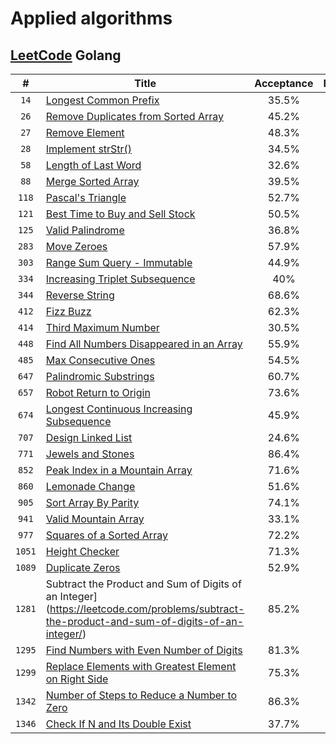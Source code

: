 # Applied algorithms


## [LeetCode](https://leetcode.com) Golang

| # | Title | Acceptance | Difficulty |
|:---:| --- | :---: | :---: |
|`14`| [Longest Common Prefix](https://leetcode.com/problems/longest-common-prefix/) | 35.5% | Easy |
|`26`| [Remove Duplicates from Sorted Array](https://leetcode.com/problems/remove-duplicates-from-sorted-array/) | 45.2% | Easy |
|`27`| [Remove Element](https://leetcode.com/problems/remove-element/) | 48.3% | Easy |
|`28`| [Implement strStr()](https://leetcode.com/problems/implement-strstr/) | 34.5% | Easy |
|`58`| [Length of Last Word](https://leetcode.com/problems/length-of-last-word/) | 32.6% | Easy |
|`88`| [Merge Sorted Array](https://leetcode.com/problems/merge-sorted-array/submissions/) | 39.5% | Easy |
|`118`| [Pascal's Triangle](https://leetcode.com/problems/pascals-triangle/) | 52.7% | Easy |
|`121`| [Best Time to Buy and Sell Stock](https://leetcode.com/problems/longest-common-prefix/) | 50.5% | Easy |
|`125`| [Valid Palindrome](https://leetcode.com/problems/valid-palindrome/) | 36.8% | Easy |
|`283`| [Move Zeroes](https://leetcode.com/problems/move-zeroes/) | 57.9% | Easy |
|`303`| [Range Sum Query - Immutable](https://leetcode.com/problems/range-sum-query-immutable/) | 44.9% | Easy |
|`334`| [Increasing Triplet Subsequence](https://leetcode.com/problems/increasing-triplet-subsequence/) | 40% | Medium |
|`344`| [Reverse String](https://leetcode.com/problems/reverse-string/) | 68.6% | Easy |
|`412`| [Fizz Buzz](https://leetcode.com/problems/fizz-buzz/) | 62.3% | Easy |
|`414`| [Third Maximum Number](https://leetcode.com/problems/third-maximum-number/) | 30.5% | Easy |
|`448`| [Find All Numbers Disappeared in an Array](https://leetcode.com/problems/find-all-numbers-disappeared-in-an-array/) | 55.9% | Easy |
|`485`| [Max Consecutive Ones](https://leetcode.com/problems/max-consecutive-ones/) | 54.5% | Easy |
|`647`| [Palindromic Substrings](https://leetcode.com/problems/palindromic-substrings/) | 60.7% | Medium |
|`657`| [Robot Return to Origin](https://leetcode.com/problems/robot-return-to-origin/) | 73.6% | Easy |
|`674`| [Longest Continuous Increasing Subsequence](https://leetcode.com/problems/longest-continuous-increasing-subsequence/) | 45.9% | Easy |
|`707`| [Design Linked List](https://leetcode.com/problems/design-linked-list/) | 24.6% | Medium |
|`771`| [Jewels and Stones](https://leetcode.com/problems/jewels-and-stones/) | 86.4% | Easy |
|`852`| [Peak Index in a Mountain Array](https://leetcode.com/problems/peak-index-in-a-mountain-array/) | 71.6% | Easy |
|`860`| [Lemonade Change](https://leetcode.com/problems/lemonade-change/) | 51.6% | Easy |
|`905`| [Sort Array By Parity](https://leetcode.com/problems/sort-array-by-parity/) | 74.1% | Easy |
|`941`| [Valid Mountain Array](https://leetcode.com/problems/valid-mountain-array/) | 33.1% | Easy |
|`977`| [Squares of a Sorted Array](https://leetcode.com/problems/squares-of-a-sorted-array/) | 72.2% | Easy |
|`1051`| [Height Checker](https://leetcode.com/problems/height-checker/) | 71.3% | Easy |
|`1089`| [Duplicate Zeros](https://leetcode.com/problems/duplicate-zeros/) | 52.9% | Easy |
|`1281`| Subtract the Product and Sum of Digits of an Integer](https://leetcode.com/problems/subtract-the-product-and-sum-of-digits-of-an-integer/) | 85.2% | Easy |
|`1295`| [Find Numbers with Even Number of Digits](https://leetcode.com/problems/find-numbers-with-even-number-of-digits/) | 81.3% | Easy |
|`1299`| [Replace Elements with Greatest Element on Right Side](https://leetcode.com/problems/replace-elements-with-greatest-element-on-right-side/) | 75.3% | Easy |
|`1342`| [Number of Steps to Reduce a Number to Zero](https://leetcode.com/problems/number-of-steps-to-reduce-a-number-to-zero/) | 86.3% | Easy |
|`1346`| [Check If N and Its Double Exist](https://leetcode.com/problems/check-if-n-and-its-double-exist/) | 37.7% | Easy |
